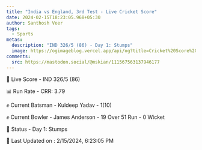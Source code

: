 ```yaml
---
title: "India vs England, 3rd Test - Live Cricket Score"
date: 2024-02-15T18:23:05.968+05:30
author: Santhosh Veer
tags:
  - Sports
metas:
  description: "IND 326/5 (86) - Day 1: Stumps"
  image: https://ogimageblog.vercel.app/api/og?title=Cricket%20Score%20%F0%9F%8F%8F
comments:
  src: https://mastodon.social/@mskian/111567563137946177
---
```


🔴 Live Score - IND 326/5 (86)  

📊 Run Rate - CRR: 3.79  

✊ Current Batsman - Kuldeep Yadav - 1(10)  

✊ Current Bowler - James Anderson - 19 Over 51 Run - 0 Wicket  

📑 Status - Day 1: Stumps

<!--more-->

📝 Last Updated on : 2/15/2024, 6:23:05 PM
